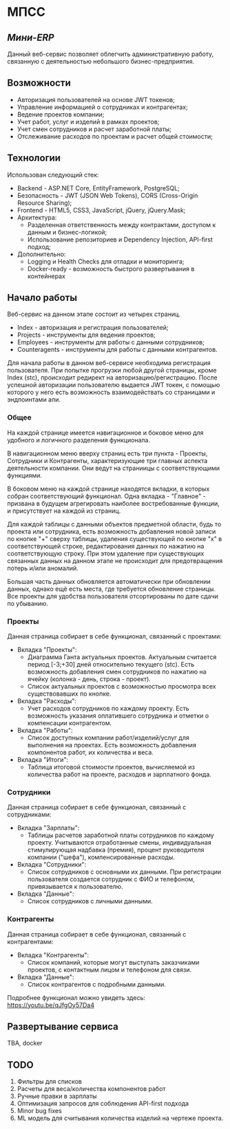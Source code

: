 # МПСС
## _Мини-ERP_
Данный веб-сервис позволяет облегчить административную работу, связанную с деятельностью небольшого бизнес-предприятия.

## Возможности
- Авторизация пользователей на основе JWT токенов;
- Управление информацией о сотрудниках и контрагентах;
- Ведение проектов компании;
- Учет работ, услуг и изделий в рамках проектов;
- Учет смен сотрудников и расчет заработной платы;
- Отслеживание расходов по проектам и расчет общей стоимости;

## Технологии

Использован следующий стек:
- Backend - ASP.NET Core, EntityFramework, PostgreSQL;
- Безопасность - JWT (JSON Web Tokens), CORS (Cross-Origin Resource Sharing);
- Frontend - HTML5, CSS3, JavaScript, jQuery, jQuery.Mask;
- Архитектура:
    - Разделенная ответственность между контрактами, доступом к данным и бизнес-логикой;
    - Использование репозиториев и Dependency Injection, API-first подход;
- Дополнительно:
    - Logging и Health Checks для отладки и мониторинга;
    - Docker-ready - возможность быстрого развертывания в контейнерах

## Начало работы

Веб-сервис на данном этапе состоит из четырех страниц. 
- Index - авторизация и регистрация пользователей;
- Projects - инструменты для ведения проектов;
- Employees - инструменты для работы с данными сотрудников;
- Counteragents - инструменты для работы с данными контрагентов.

Для начала работы в данном веб-сервисе необходима регистрация пользователя. При попытке прогрузки любой другой страницы, кроме Index (stc), происходит редирект на авторизацию/регистрацию. После успешной авторизации пользователю выдается JWT токен, с помощью которого у него есть возможность взаимодействать со страницами и эндпоинтами апи.

### Общее

На каждой странице имеется навигационное и боковое меню для удобного и логичного разделения функционала.

В навигационном меню вверху страниц есть три пункта - Проекты, Сотрудники и Контрагенты, характеризующие три главных аспекта деятельности компании. Они ведут на страниицы с соответствующими функциями.

В боковом меню на каждой странице находятся вкладки, в которых собран соответствующий функционал. Одна вкладка - "Главное" - призвана в будущем агрегировать наиболее востребованные функции, и присутствует на каждой из страниц. 

Для каждой таблицы с данными объектов предметной области, будь то проекта или сотрудника, есть возможность добавления новой записи по кнопке "+" сверху таблицы, удаления существующей по кнопке "х" в соответствующей строке, редактирования данных по нажатию на соответствующую строку. При этом удаление при существующих связанных данных на данном этапе не происходит для предотвращения потерь и/или аномалий.

Большая часть данных обновляется автоматически при обновлении данных, однако ещё есть места, где требуется обновление страницы. Все проекты для удобства пользователя отсортированы по дате сдачи по убыванию.

### Проекты
Данная страница собирает в себе функционал, связанный с проектами:
- Вкладка "Проекты":
    - Диаграмма Ганта актуальных проектов. Актуальным считается период [-3;+30] дней относительно текущего (stc).  Есть возможность добавления смен сотрудников по нажатию на ячейку (колонка - день, строка - проект).
    - Список актуальных проектов с возможностью просмотра всех существовавших по кнопке.
- Вкладка "Расходы":
    - Учет расходов сотрудников по каждому проекту. Есть возможность указания оплатившего сотрудника и отметки о компенсации контрагентом.
- Вкладка "Работы":
    - Список доступных компании работ/изделий/услуг для выполнения на проектах. Есть возможность добавления компонентов работ, их количества и веса.
- Вкладка "Итоги":
    - Таблица итоговой стоимости проектов, вычисляемой из количества работ на проекте, расходов и зарплатного фонда.

### Сотрудники
Данная страница собирает в себе функционал, связанный с сотрудниками:
- Вкладка "Зарплаты":
    - Таблицы расчетов заработной платы сотрудников по каждому проекту. Учитываются отработанные смены, индивидуальная стимулирующая надбавка (премия), процент руководителя компании ("шефа"), компенсированные расходы.
- Вкладка "Сотрудники":
    - Список сотрудников с основными их данными. При регистрации пользователя создается сотрудник с ФИО и телефоном, привязывается к пользователю.
- Вкладка "Данные":
    - Список сотрудников с личными данными.

### Контрагенты
Данная страница собирает в себе функционал, связанный с контрагентами:
- Вкладка "Контрагенты":
    - Список компаний, которые могут выступать заказчиками проектов, с контактным лицом и телефоном для связи.
- Вкладка "Данные":
    - Список контрагентов с подробными данными.

Подробнее функционал можно увидеть здесь:
https://youtu.be/qJfgOy57Da4

## Развертывание сервиса
TBA, docker

## TODO
1. Фильтры для списков
2. Расчеты для веса/количества компонентов работ
3. Ручные правки в зарплаты
4. Оптимизация запросов для соблюдения API-first подхода
5. Minor bug fixes
6. ML модель для считывания количества изделий на чертеже проекта.
